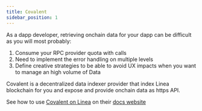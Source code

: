 ```yaml
---
title: Covalent
sidebar_position: 1
---
```


As a dapp developer, retrieving onchain data for your dapp can be difficult as you will most probably:

1. Consume your RPC provider quota with calls
1. Need to implement the error handling on multiple levels
1. Define creative strategies to be able to avoid UX impacts when you want to manage an high volume of Data

Covalent is a decentralized data indexer provider that index Linea blockchain for you and expose and provide onchain data as https API.

See how to use [Covalent on Linea](https://www.covalenthq.com/docs/networks/consensys-zkevm-testnet/) on their [docs website](https://www.covalenthq.com/docs/)
